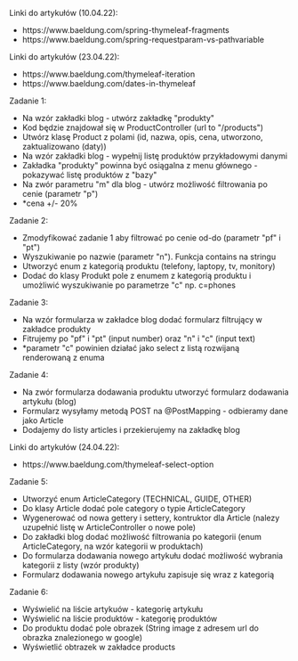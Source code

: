 Linki do artykułów (10.04.22):
<ul>
<li>https://www.baeldung.com/spring-thymeleaf-fragments</li>
<li>https://www.baeldung.com/spring-requestparam-vs-pathvariable</li>
</ul>
Linki do artykułów (23.04.22):
<ul>
<li>https://www.baeldung.com/thymeleaf-iteration</li>
<li>https://www.baeldung.com/dates-in-thymeleaf</li>
</ul>
Zadanie 1:
<ul>
<li>Na wzór zakładki blog - utwórz zakładkę "produkty"</li>
<li>Kod będzie znajdował się w ProductController (url to "/products")</li>
<li>Utwórz klasę Product z polami (id, nazwa, opis, cena, utworzono, zaktualizowano (daty))</li>
<li>Na wzór zakładki blog - wypełnij listę produktów przykładowymi danymi</li>
<li>Zakładka "produkty" powinna być osiągalna z menu głównego - pokazywać listę produktów z "bazy"</li>
<li>Na zwór parametru "m" dla blog - utwórz możliwość filtrowania po cenie (parametr "p")</li>
<li>*cena +/- 20%</li>
</ul>
Zadanie 2:
<ul>
<li>Zmodyfikować zadanie 1 aby filtrować po cenie od-do (parametr "pf" i "pt")</li>
<li>Wyszukiwanie po nazwie (parametr "n"). Funkcja contains na stringu</li>
<li>Utworzyć enum z kategorią produktu (telefony, laptopy, tv, monitory)</li>
<li>Dodać do klasy Produkt pole z enumem z kategorią produktu i umożliwić wyszukiwanie po parametrze "c" np. c=phones</li>
</ul>
Zadanie 3:
<ul>
<li>Na wzór formularza w zakładce blog dodać formularz filtrujący w zakładce produkty</li>
<li>Fitrujemy po "pf" i "pt" (input number) oraz "n" i "c" (input text)</li>
<li>*parametr "c" powinien działać jako select z listą rozwijaną renderowaną z enuma</li>
</ul>
Zadanie 4:
<ul>
<li>Na zwór formularza dodawania produktu utworzyć formularz dodawania artykułu (blog)</li>
<li>Formularz wysyłamy metodą POST na @PostMapping - odbieramy dane jako Article</li>
<li>Dodajemy do listy articles i przekierujemy na zakładkę blog</li>
</ul>
Linki do artykułów (24.04.22):
<ul>
<li>https://www.baeldung.com/thymeleaf-select-option</li>
</ul>
Zadanie 5:
<ul>
<li>Utworzyć enum ArticleCategory (TECHNICAL, GUIDE, OTHER)</li>
<li>Do klasy Article dodać pole category o typie ArticleCategory</li>
<li>Wygenerować od nowa gettery i settery, kontruktor dla Article (nalezy uzupełnić listę w ArticleController o nowe pole)</li>
<li>Do zakładki blog dodać możliwość filtrowania po kategorii (enum ArticleCategory, na wzór kategorii w produktach)</li>
<li>Do formularza dodawania nowego artykułu dodać możliwość wybrania kategorii z listy (wzór produkty)</li>
<li>Formularz dodawania nowego artykułu zapisuje się wraz z kategorią</li>
</ul>
Zadanie 6:
<ul>
<li>Wyświelić na liście artykuów - kategorię artykułu</li>
<li>Wyświelić na liście produktów - kategorię produktów</li>
<li>Do produktu dodać pole obrazek (String image z adresem url do obrazka znalezionego w google)</li>
<li>Wyświetlić obtrazek w zakładce products</li>
</ul>
